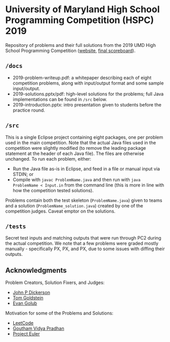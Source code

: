 # University of Maryland High School Programming Competition (HSPC) 2019
Repository of problems and their full solutions from the 2019 UMD High School Programming Competition ([website](http://www.cs.umd.edu/Outreach/hsContest19/), [final scoreboard](http://contest.cs.umd.edu/hscontest/summary.html)).  

## `/docs`
* 2019-problem-writeup.pdf: a whitepaper describing each of eight competition problems, along with input/output format and some sample input/output.
* 2019-solutions.pptx/pdf: high-level solutions for the problems; full Java implementations can be found in `/src` below.
* 2019-introduction.pptx: intro presentation given to students before the practice round.


## `/src`
This is a single Eclipse project containing eight packages, one per problem used in the main competition.  Note that the actual Java files used in the competition were slightly modified (to remove the leading package statement at the header of each Java file).  The files are otherwise unchanged.  To run each problem, either:

* Run the Java file as-is in Eclipse, and feed in a file or manual input via STDIN; or
* Compile with `javac ProblemName.java` and then run with `java ProblemName < Input.in` from the command line (this is more in line with how the competition tested solutions).

Problems contain both the test skeleton (`ProblemName.java`) given to teams and a solution (`ProblemName_solution.java`) created by one of the competition judges.  Caveat emptor on the solutions.

## `/tests`
Secret test inputs and matching outputs that were run through PC2 during the actual competition.  We note that a few problems were graded mostly manually - specifically PX, PX, and PX, due to some issues with diffing their outputs.

## Acknowledgments

Problem Creators, Solution Fixers, and Judges:

* [John P Dickerson](http://jpdickerson.com/)
* [Tom Goldstein](https://www.cs.umd.edu/~tomg/)
* [Evan Golub](http://www.cs.umd.edu/~egolub/professional.shtml)

Motivation for some of the Problems and Solutions:

* [LeetCode](https://leetcode.com/)
* [Goutham Vidya Pradhan](https://github.com/gouthampradhan)
* [Project Euler](https://projecteuler.net)
